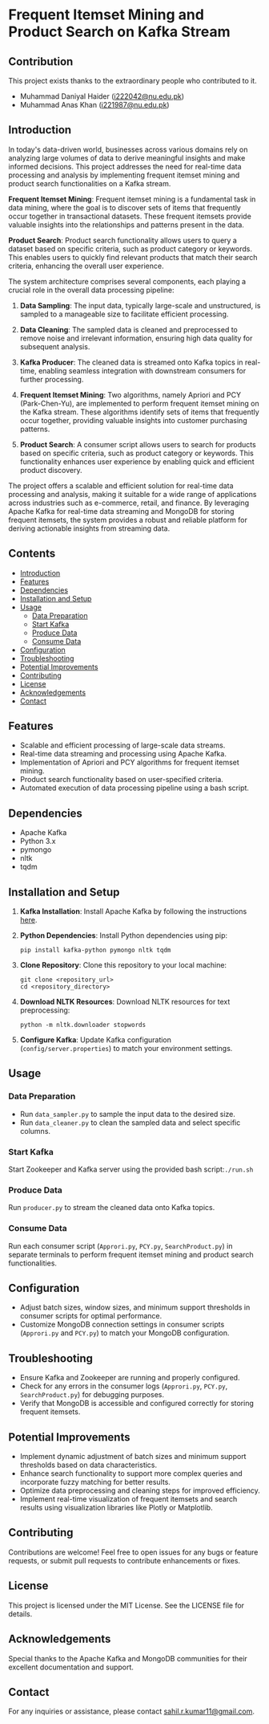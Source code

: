 # Frequent Itemset Mining and Product Search on Kafka Stream

## Contribution
This project exists thanks to the extraordinary people who contributed to it.
-  Muhammad Daniyal Haider (i222042@nu.edu.pk)
-  Muhammad Anas Khan (i221987@nu.edu.pk)


## Introduction

In today's data-driven world, businesses across various domains rely on analyzing large volumes of data to derive meaningful insights and make informed decisions. This project addresses the need for real-time data processing and analysis by implementing frequent itemset mining and product search functionalities on a Kafka stream.

**Frequent Itemset Mining**: Frequent itemset mining is a fundamental task in data mining, where the goal is to discover sets of items that frequently occur together in transactional datasets. These frequent itemsets provide valuable insights into the relationships and patterns present in the data.

**Product Search**: Product search functionality allows users to query a dataset based on specific criteria, such as product category or keywords. This enables users to quickly find relevant products that match their search criteria, enhancing the overall user experience.

The system architecture comprises several components, each playing a crucial role in the overall data processing pipeline:

1. **Data Sampling**: The input data, typically large-scale and unstructured, is sampled to a manageable size to facilitate efficient processing.

2. **Data Cleaning**: The sampled data is cleaned and preprocessed to remove noise and irrelevant information, ensuring high data quality for subsequent analysis.

3. **Kafka Producer**: The cleaned data is streamed onto Kafka topics in real-time, enabling seamless integration with downstream consumers for further processing.

4. **Frequent Itemset Mining**: Two algorithms, namely Apriori and PCY (Park-Chen-Yu), are implemented to perform frequent itemset mining on the Kafka stream. These algorithms identify sets of items that frequently occur together, providing valuable insights into customer purchasing patterns.

5. **Product Search**: A consumer script allows users to search for products based on specific criteria, such as product category or keywords. This functionality enhances user experience by enabling quick and efficient product discovery.

The project offers a scalable and efficient solution for real-time data processing and analysis, making it suitable for a wide range of applications across industries such as e-commerce, retail, and finance. By leveraging Apache Kafka for real-time data streaming and MongoDB for storing frequent itemsets, the system provides a robust and reliable platform for deriving actionable insights from streaming data.

## Contents

- [Introduction](#introduction)
- [Features](#features)
- [Dependencies](#dependencies)
- [Installation and Setup](#installation-and-setup)
- [Usage](#usage)
    - [Data Preparation](#data-preparation)
    - [Start Kafka](#start-kafka)
    - [Produce Data](#produce-data)
    - [Consume Data](#consume-data)
- [Configuration](#configuration)
- [Troubleshooting](#troubleshooting)
- [Potential Improvements](#potential-improvements)
- [Contributing](#contributing)
- [License](#license)
- [Acknowledgements](#acknowledgements)
- [Contact](#contact)


## Features

- Scalable and efficient processing of large-scale data streams.
- Real-time data streaming and processing using Apache Kafka.
- Implementation of Apriori and PCY algorithms for frequent itemset mining.
- Product search functionality based on user-specified criteria.
- Automated execution of data processing pipeline using a bash script.

## Dependencies

- Apache Kafka
- Python 3.x
- pymongo
- nltk
- tqdm

## Installation and Setup

1. **Kafka Installation**: Install Apache Kafka by following the instructions [here](link_to_kafka_installation_instructions).
2. **Python Dependencies**: Install Python dependencies using pip:

    ```
    pip install kafka-python pymongo nltk tqdm
    ```

3. **Clone Repository**: Clone this repository to your local machine:

    ```
    git clone <repository_url>
    cd <repository_directory>
    ```

4. **Download NLTK Resources**: Download NLTK resources for text preprocessing:

    ```
    python -m nltk.downloader stopwords
    ```

5. **Configure Kafka**: Update Kafka configuration (`config/server.properties`) to match your environment settings.

## Usage

### Data Preparation

- Run `data_sampler.py` to sample the input data to the desired size.
- Run `data_cleaner.py` to clean the sampled data and select specific columns.

### Start Kafka

Start Zookeeper and Kafka server using the provided bash script:`./run.sh`


### Produce Data

Run `producer.py` to stream the cleaned data onto Kafka topics.

### Consume Data

Run each consumer script (`Approri.py`, `PCY.py`, `SearchProduct.py`) in separate terminals to perform frequent itemset mining and product search functionalities.

## Configuration

- Adjust batch sizes, window sizes, and minimum support thresholds in consumer scripts for optimal performance.
- Customize MongoDB connection settings in consumer scripts (`Approri.py` and `PCY.py`) to match your MongoDB configuration.

## Troubleshooting

- Ensure Kafka and Zookeeper are running and properly configured.
- Check for any errors in the consumer logs (`Approri.py`, `PCY.py`, `SearchProduct.py`) for debugging purposes.
- Verify that MongoDB is accessible and configured correctly for storing frequent itemsets.

## Potential Improvements

- Implement dynamic adjustment of batch sizes and minimum support thresholds based on data characteristics.
- Enhance search functionality to support more complex queries and incorporate fuzzy matching for better results.
- Optimize data preprocessing and cleaning steps for improved efficiency.
- Implement real-time visualization of frequent itemsets and search results using visualization libraries like Plotly or Matplotlib.

## Contributing

Contributions are welcome! Feel free to open issues for any bugs or feature requests, or submit pull requests to contribute enhancements or fixes.

## License

This project is licensed under the MIT License. See the LICENSE file for details.

## Acknowledgements

Special thanks to the Apache Kafka and MongoDB communities for their excellent documentation and support.

## Contact

For any inquiries or assistance, please contact sahil.r.kumar11@gmail.com.
